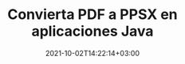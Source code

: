 ---
############################# Static ############################
layout: "autogen-gist"
date: 2021-10-02T14:22:14+03:00
draft: false
path: "es/total/java/conversion/pdf-to-ppsx/"
other_out_formats: "DOC DOCX DOCM DOT DOTX DOTM TXT RTF HTML HTM MHTML MHT XLS XLSX XLSM XLSB XLT XLTX XLTM XLAM CSV TSV DIF SXC FODS PPT PPTX PPTM PPS PPSX PPSM POT POTX POTM ODT OTT OTP ODP ODS EMZ WMZ SVG SVGZ XPS TEX DCM WMF EMF BMP PNG GIF JPEG TIFF ICO WEBP JP2 TGA PSB PSD EPUB MD DICOM FODP JPG"
ad_headline: "Convertir PDF a PPSX | Java"
ad_description: "La solución de conversión de documentos PDF a PPSX más precisa para aplicaciones Java."

############################# Head ############################
head_title: "Convierta PDF a PPSX en Java: API de conversión de PDF"
head_description: "Convierta PDF a PPSX en aplicaciones Java. API de conversión rápida y precisa de PDF a PPSX para Java para convertir PDF en documentos, imágenes y más de 100 formatos de archivo."

############################# Header ############################
title: "Convierta PDF a PPSX en aplicaciones Java"
description: "Convierta archivos PDF a PPSX en aplicaciones Java utilizando funciones flexibles de conversión de documentos para manipular la apariencia del formato del documento convertido. Convierta fácilmente todo el documento a la vez o elija páginas específicas del archivo PDF en función de los números de página o rangos de páginas seleccionados y convierta a una amplia gama de formatos de documentos compatibles, como documentos de procesamiento de Word, hojas de cálculo de Excel, presentaciones de PowerPoint, Photoshop, eBook, web e imágenes."

############################# SubMenu ############################
submenu:
    enable: false

############################# Content ############################
content:
    enable: true
    block:
    - title_left: "Cómo convertir PDF a PPSX en Java"
      content_left: |
          Realice la conversión de archivos PDF a archivos PPSX en Java mediante tres sencillos pasos. Usando el ejemplo de código a continuación: vea el documento convertido tal como está o reprodúzcalo para verlo como un archivo HTML sin instalar ningún software externo.

          -   Cree una nueva instancia de la clase **Converter** y cargue el archivo PDF
          -   Configure **ConvertOptions** para el tipo de archivo PPSX
          -   Llame al método **Convert** de la instancia de la clase **Converter** para la conversión a PPSX
          -   Establecer opciones para el visor HTML
          -   Cree un objeto **Viewer** para ver PPSX convertido como HTML
          
      title_right: "Descargas e instrucciones de instalación"
      content_right: |
          Necesita los espacios de nombres `GroupDocs.Conversion` y `GroupDocs.Viewer` para convertir entre más de 100 documentos y formatos de archivo de imagen como PDF, Microsoft Word, Excel, PowerPoint, Project, Visio, Outlook, HTML y diagramas. Explore otras [API de Java para documentos de Office](https://products.conholdate.com/total/java/) que ofrece Conholdate.Total.
          
          Obtenga los archivos de ensamblaje respectivos de [descargas](https://downloads.conholdate.com/total/java) o busque el paquete completo de [Maven](https://repository.conholdate.com/webapp/#/artifacts/browse/tree/General/repo) para agregar `Conholdate.Total` directamente en su espacio de trabajo.
          
      gisthash: "1b2b5b5a97415ef538ac358347f27174"
      gistfile: "pdf-to-word-conversion-in-java-and-html-viewer.java"

    - title_left: "Convertir documentos PDF a Word en Java"
      content_left: |
          Se vuelve más fácil convertir de PDF a un documento de Word en aplicaciones basadas en Java con las API de Conholdate.Total. El archivo PDF se transforma perfectamente en un archivo de Word (DOCX) y es compatible con un conjunto adicional de funciones de formato de documentos para personalizar el diseño del archivo de salida según sus necesidades. Puede editar fácilmente el contenido, como texto, tablas, imágenes y listas del documento de Word convertido.

          -   Cree una nueva instancia de la clase **Converter** y cargue **PDF** como archivo de entrada
          -   Crear una instancia de **WordProcessingConvertOptions** como la opción d
          -   Llame al método **Convert** de la instancia de la clase **Converter** para la conversión a **DOCX**
          
      title_right: "Extracción de información del documento de origen"
      content_right: |
          La función de extracción de información de documentos no solo permite obtener la información básica sobre el archivo del documento de origen, sino que también admite la extracción de información valiosa específica del formato de archivo, como las fechas de inicio y finalización del proyecto de un archivo de Microsoft Project, cualquier restricción de impresión en un documento PDF, lista de carpetas encerradas en un archivo de datos de Outlook, etc.

          Convierta formatos de archivo de documentos populares en diferentes sistemas operativos como Windows, Linux o macOS mientras usa entornos de desarrollo como NetBeans, IntelliJ IDEA y Eclipse.
          
      gisthash: "1b2b5b5a97415ef538ac358347f27174"
      gistfile: "pdf-to-word-conversion.java"

    - title_left: "Convertir PDF a Excel en Java"
      content_left: |
          Convierta PDF en hojas de cálculo de Excel usando unas pocas líneas de código Java. El contenido de un archivo PDF se convierte en filas y columnas de una hoja de cálculo de Excel que se puede editar fácilmente según lo requiera. Un archivo PDF se puede convertir a estos formatos de hoja de cálculo (XLS, XLSX, XLSM, XLSB, XLTX, XLT), OpenDocument (ODS, OTS) y Apple iWork Numbers.

          -   Cree una nueva instancia de la clase **Converter** y cargue **PDF** como archivo de entrada
          -   Crea una instancia de **SpreadsheetConvertOptions** como la opción de conversión
          -   Llame al método **Convert** de la instancia de la clase **Converter** para la conversión a **XLSX**
        
      title_right: "Almacenamiento en caché de resultados de documentos convertidos"
      content_right: |
          En algunos casos, el tamaño del documento convertido es mayor y lleva tiempo convertirlo. La biblioteca de conversión de documentos ofrece la función de almacenamiento en caché para administrar de manera eficiente tales situaciones y acelerar el proceso de conversión repetitivo. Habilite la interfaz de ICache para que funcione con la implementación de caché personalizada utilizando el punto de extensión y controle la conversión de caché, como prefiera.

          El resultado de la conversión se guarda en la unidad local de forma predeterminada, pero se puede admitir cualquier tipo de almacenamiento en caché implementando las interfaces adecuadas, como Amazon S3, Dropbox, Google Drive, Windows Azure, Reddis o cualquier otra.
          
      gisthash: "1b2b5b5a97415ef538ac358347f27174"
      gistfile: "pdf-to-excel-conversion.java"

    - title_left: "Convertir PDF a PowerPoint en Java"
      content_left: |
          Convertir diapositivas de PDF a PowerPoint (PPT, PPTX) es más rápido con Conholdate.Total para las API de Java. Una vez convertido, puede editar fácilmente las presentaciones y diapositivas de PowerPoint en Microsoft PowerPoint.

          -   Cree una nueva instancia de la clase **Converter** y cargue **PDF** como archivo de entrada
          -   Crear una instancia de **PresentationConvertOptions** como la opción de conversión
          -   Llame al método **Convert** de la instancia de la clase **Converter** para la conversión a **PPTX**
          
      title_right: "Cargue y convierta documentos ubicados de forma remota"
      content_right: |
          Con Conholdate.Total para Java, los desarrolladores pueden cargar y convertir documentos desde varias ubicaciones remotas y recursos de almacenamiento de documentos en la nube, como Amazon S3, Microsoft Azure Blob, FTP, disco local, transmisión o una URL simple. Solo tiene que especificar el método para obtener un flujo de documentos ubicado de forma remota y luego pasarlo a la clase Converter como constructor.
          
          La [biblioteca de conversión de PDF de Java](https://products.groupdocs.com/conversion/java/) también admite la carga y conversión de documentos que están protegidos con una contraseña dentro de sus aplicaciones basadas en Java.
          
      gisthash: "1b2b5b5a97415ef538ac358347f27174"
      gistfile: "pdf-to-powerpoint-conversion.java"

    - title_left: "Convertir PDF a Imágenes en Java"
      content_left: |
          Convierta PDF a formatos de imagen como JPG, PNG, GIF, BMP, TIFF y muchos otros con una calidad y resolución de imagen precisas. Transforme todo el archivo PDF o elija entre algunas páginas seleccionadas para convertirlas en imágenes.

          -   Cree una nueva instancia de la clase **Converter** y cargue **PDF** como archivo de entrada
          -   Declare **SavePageStream** delegado para guardar la página del documento convertido en flujo
          -   Especifique **JPG** como el formato de salida deseado pasándole el objeto **ImageConvertOptions**
          -   Llame al método **Convert** de la instancia de la clase **Converter** para la conversión a **JPG**
          
      title_right: "Agregar marcas de agua de texto o imagen a los documentos"
      content_right: |
          Convierta con precisión documentos exactamente como el archivo original y aplique marcas de agua de texto o imagen a las páginas del documento convertido. Selle las marcas de agua de manera inteligente utilizando un conjunto de opciones de marcas de agua para administrar la fuente, el color, el ancho, la altura, el ángulo de rotación, la transparencia y colocar la marca de agua en el fondo de las páginas del documento.
          
          La detección automática del formato del documento de origen es otra función útil para recuperar la extensión del archivo en algunos casos en los que el archivo de origen se presenta en forma de flujo de bytes. Los desarrolladores también pueden obtener una lista completa de todos los formatos de conversión admitidos al convertir un documento a otro formato de archivo llamando al método **GetPossibleConversions** del objeto Converter.
          
      gisthash: "1b2b5b5a97415ef538ac358347f27174"
      gistfile: "pdf-to-image-conversion.java"

############################# About Formats ############################
about_formats:
    enable: false
############################# More Formats ############################
more_formats:
    enable: true
    auto: false
    other_out_formats: DOC DOCX DOCM DOT DOTX DOTM TXT RTF HTML HTM MHTML MHT XLS XLSX XLSM XLSB XLT XLTX XLTM XLAM CSV TSV DIF SXC FODS PPT PPTX PPTM PPS PPSX PPSM POT POTX POTM ODT OTT OTP ODP ODS EMZ WMZ SVG SVGZ XPS TEX DCM WMF EMF BMP PNG GIF JPEG TIFF ICO WEBP JP2 TGA PSB PSD EPUB MD DICOM FODP JPG
############################# Back to top ###############################
back_to_top:
  enable: true
---
